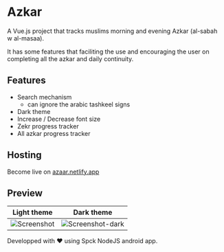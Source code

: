 # Azkar

A Vue.js project that tracks muslims morning and evening Azkar (al-sabah w al-masaa).

It has some features that faciliting the use and encouraging the user on completing all the azkar and daily continuity.

## Features

- Search mechanism
  - can ignore the arabic tashkeel signs
- Dark theme
- Increase / Decrease font size
- Zekr progress tracker
- All azkar progress tracker

## Hosting

Become live on [azaar.netlify.app](https://azaar.netlify.app)

## Preview

| Light theme                              | Dark theme                                         |
| ---------------------------------------- | -------------------------------------------------- |
| ![Screenshot](screenshot/Screenshot.jpg) | ![Screenshot-dark](screenshot/Screenshot-dark.jpg) |

Developped with &hearts; using Spck NodeJS android app.
